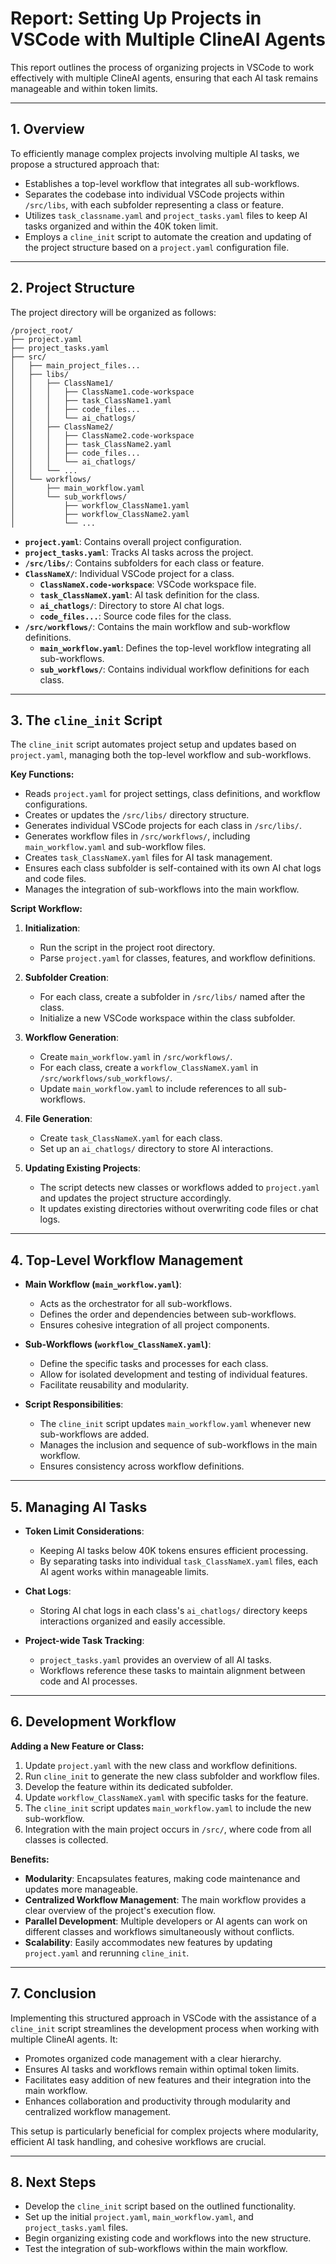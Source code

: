 # Report: Setting Up Projects in VSCode with Multiple ClineAI Agents

This report outlines the process of organizing projects in VSCode to work effectively with multiple ClineAI agents, ensuring that each AI task remains manageable and within token limits.

---

## 1. Overview

To efficiently manage complex projects involving multiple AI tasks, we propose a structured approach that:

- Establishes a top-level workflow that integrates all sub-workflows.
- Separates the codebase into individual VSCode projects within `/src/libs`, with each subfolder representing a class or feature.
- Utilizes `task_classname.yaml` and `project_tasks.yaml` files to keep AI tasks organized and within the 40K token limit.
- Employs a `cline_init` script to automate the creation and updating of the project structure based on a `project.yaml` configuration file.

---

## 2. Project Structure

The project directory will be organized as follows:

```
/project_root/
├── project.yaml
├── project_tasks.yaml
├── src/
│   ├── main_project_files...
│   ├── libs/
│   │   ├── ClassName1/
│   │   │   ├── ClassName1.code-workspace
│   │   │   ├── task_ClassName1.yaml
│   │   │   ├── code_files...
│   │   │   └── ai_chatlogs/
│   │   ├── ClassName2/
│   │   │   ├── ClassName2.code-workspace
│   │   │   ├── task_ClassName2.yaml
│   │   │   ├── code_files...
│   │   │   └── ai_chatlogs/
│   │   └── ...
│   └── workflows/
│       ├── main_workflow.yaml
│       └── sub_workflows/
│           ├── workflow_ClassName1.yaml
│           ├── workflow_ClassName2.yaml
│           └── ...
```

- **`project.yaml`**: Contains overall project configuration.
- **`project_tasks.yaml`**: Tracks AI tasks across the project.
- **`/src/libs/`**: Contains subfolders for each class or feature.
- **`ClassNameX/`**: Individual VSCode project for a class.
  - **`ClassNameX.code-workspace`**: VSCode workspace file.
  - **`task_ClassNameX.yaml`**: AI task definition for the class.
  - **`ai_chatlogs/`**: Directory to store AI chat logs.
  - **`code_files...`**: Source code files for the class.
- **`/src/workflows/`**: Contains the main workflow and sub-workflow definitions.
  - **`main_workflow.yaml`**: Defines the top-level workflow integrating all sub-workflows.
  - **`sub_workflows/`**: Contains individual workflow definitions for each class.

---

## 3. The `cline_init` Script

The `cline_init` script automates project setup and updates based on `project.yaml`, managing both the top-level workflow and sub-workflows.

**Key Functions:**

- Reads `project.yaml` for project settings, class definitions, and workflow configurations.
- Creates or updates the `/src/libs/` directory structure.
- Generates individual VSCode projects for each class in `/src/libs/`.
- Generates workflow files in `/src/workflows/`, including `main_workflow.yaml` and sub-workflow files.
- Creates `task_ClassNameX.yaml` files for AI task management.
- Ensures each class subfolder is self-contained with its own AI chat logs and code files.
- Manages the integration of sub-workflows into the main workflow.

**Script Workflow:**

1. **Initialization**:
   - Run the script in the project root directory.
   - Parse `project.yaml` for classes, features, and workflow definitions.

2. **Subfolder Creation**:
   - For each class, create a subfolder in `/src/libs/` named after the class.
   - Initialize a new VSCode workspace within the class subfolder.

3. **Workflow Generation**:
   - Create `main_workflow.yaml` in `/src/workflows/`.
   - For each class, create a `workflow_ClassNameX.yaml` in `/src/workflows/sub_workflows/`.
   - Update `main_workflow.yaml` to include references to all sub-workflows.

4. **File Generation**:
   - Create `task_ClassNameX.yaml` for each class.
   - Set up an `ai_chatlogs/` directory to store AI interactions.

5. **Updating Existing Projects**:
   - The script detects new classes or workflows added to `project.yaml` and updates the project structure accordingly.
   - It updates existing directories without overwriting code files or chat logs.

---

## 4. Top-Level Workflow Management

- **Main Workflow (`main_workflow.yaml`)**:
  - Acts as the orchestrator for all sub-workflows.
  - Defines the order and dependencies between sub-workflows.
  - Ensures cohesive integration of all project components.

- **Sub-Workflows (`workflow_ClassNameX.yaml`)**:
  - Define the specific tasks and processes for each class.
  - Allow for isolated development and testing of individual features.
  - Facilitate reusability and modularity.

- **Script Responsibilities**:
  - The `cline_init` script updates `main_workflow.yaml` whenever new sub-workflows are added.
  - Manages the inclusion and sequence of sub-workflows in the main workflow.
  - Ensures consistency across workflow definitions.

---

## 5. Managing AI Tasks

- **Token Limit Considerations**:
  - Keeping AI tasks below 40K tokens ensures efficient processing.
  - By separating tasks into individual `task_ClassNameX.yaml` files, each AI agent works within manageable limits.

- **Chat Logs**:
  - Storing AI chat logs in each class's `ai_chatlogs/` directory keeps interactions organized and easily accessible.

- **Project-wide Task Tracking**:
  - `project_tasks.yaml` provides an overview of all AI tasks.
  - Workflows reference these tasks to maintain alignment between code and AI processes.

---

## 6. Development Workflow

**Adding a New Feature or Class:**

1. Update `project.yaml` with the new class and workflow definitions.
2. Run `cline_init` to generate the new class subfolder and workflow files.
3. Develop the feature within its dedicated subfolder.
4. Update `workflow_ClassNameX.yaml` with specific tasks for the feature.
5. The `cline_init` script updates `main_workflow.yaml` to include the new sub-workflow.
6. Integration with the main project occurs in `/src/`, where code from all classes is collected.

**Benefits:**

- **Modularity**: Encapsulates features, making code maintenance and updates more manageable.
- **Centralized Workflow Management**: The main workflow provides a clear overview of the project's execution flow.
- **Parallel Development**: Multiple developers or AI agents can work on different classes and workflows simultaneously without conflicts.
- **Scalability**: Easily accommodates new features by updating `project.yaml` and rerunning `cline_init`.

---

## 7. Conclusion

Implementing this structured approach in VSCode with the assistance of a `cline_init` script streamlines the development process when working with multiple ClineAI agents. It:

- Promotes organized code management with a clear hierarchy.
- Ensures AI tasks and workflows remain within optimal token limits.
- Facilitates easy addition of new features and their integration into the main workflow.
- Enhances collaboration and productivity through modularity and centralized workflow management.

This setup is particularly beneficial for complex projects where modularity, efficient AI task handling, and cohesive workflows are crucial.

---

## 8. Next Steps

- Develop the `cline_init` script based on the outlined functionality.
- Set up the initial `project.yaml`, `main_workflow.yaml`, and `project_tasks.yaml` files.
- Begin organizing existing code and workflows into the new structure.
- Test the integration of sub-workflows within the main workflow.
